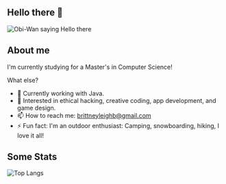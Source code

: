 ## Hello there 👋
![Obi-Wan saying Hello there](https://i.giphy.com/media/v1.Y2lkPTc5MGI3NjExanJ5aHR5ZmxhaDkwMmM5d2swNnA2ODM3YWZ3NGVhbnF4Z285bDluYSZlcD12MV9pbnRlcm5hbF9naWZfYnlfaWQmY3Q9Zw/BjCWlikTDTN4a8EU0b/giphy.gif)
## About me
I'm currently studying for a Master's in Computer Science! 

What else?
- 🔭 Currently working with Java.
- 🌱 Interested in ethical hacking, creative coding, app development, and game design.
- 📫 How to reach me: brittneyleighb@gmail.com
- ⚡ Fun fact: I'm an outdoor enthusiast: Camping, snowboarding, hiking, I love it all!

## Some Stats
![Top Langs](https://github-readme-stats.vercel.app/api/top-langs/?username=brittneyleighb&theme=catppuccin_mocha&hide=makefile&langs_count=10)

